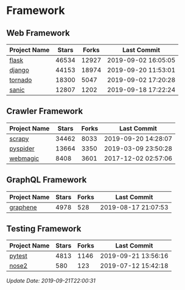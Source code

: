 # Framework

## Web Framework

| Project Name | Stars | Forks | Last Commit |
| ------------ | ----- | ----- | ----------- |
| [flask](https://github.com/pallets/flask) | 46534 | 12927 | 2019-09-02 16:05:05 |
| [django](https://github.com/django/django) | 44153 | 18974 | 2019-09-20 11:53:01 |
| [tornado](https://github.com/tornadoweb/tornado) | 18300 | 5047 | 2019-09-02 17:20:28 |
| [sanic](https://github.com/huge-success/sanic) | 12807 | 1202 | 2019-09-18 17:22:24 |

## Crawler Framework

| Project Name | Stars | Forks | Last Commit |
| ------------ | ----- | ----- | ----------- |
| [scrapy](https://github.com/scrapy/scrapy) | 34462 | 8033 | 2019-09-20 14:28:07 |
| [pyspider](https://github.com/binux/pyspider) | 13664 | 3350 | 2019-03-09 23:50:28 |
| [webmagic](https://github.com/code4craft/webmagic) | 8408 | 3601 | 2017-12-02 02:57:06 |

## GraphQL Framework

| Project Name | Stars | Forks | Last Commit |
| ------------ | ----- | ----- | ----------- |
| [graphene](https://github.com/graphql-python/graphene) | 4978 | 528 | 2019-08-17 21:07:53 |

## Testing Framework

| Project Name | Stars | Forks | Last Commit |
| ------------ | ----- | ----- | ----------- |
| [pytest](https://github.com/pytest-dev/pytest) | 4813 | 1146 | 2019-09-21 13:56:16 |
| [nose2](https://github.com/nose-devs/nose2) | 580 | 123 | 2019-07-12 15:42:18 |

*Update Date: 2019-09-21T22:00:31*